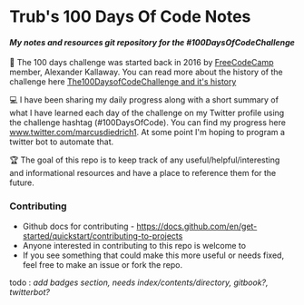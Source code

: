 # **Trub's 100 Days Of Code Notes** 
  
  #### *My notes and resources git repository for the #100DaysOfCodeChallenge*
  
 📖 The 100 days challenge was started back in 2016 by [FreeCodeCamp](www.freecodecamp.org) member, Alexander Kallaway. You can read more about the history of the challenge here [The100DaysofCodeChallenge and it's history](https://www.freecodecamp.org/news/the-crazy-history-of-the-100daysofcode-challenge-and-why-you-should-try-it-for-2018-6c89a76e298d/)
  
 💻 I have been sharing my daily progress along with a short summary of what I have learned each day of the challenge on my Twitter profile using the      challenge hashtag (#100DaysOfCode). You can find my progress here www.twitter.com/marcusdiedrich1. At some point I'm hoping to program a twitter bot to automate that.

 🏆 The goal of this repo is to keep track of any useful/helpful/interesting and informational resources and have a place to reference them for the future. 

### Contributing 
  - Github docs for contributing - https://docs.github.com/en/get-started/quickstart/contributing-to-projects
  - Anyone interested in contributing to this repo is welcome to 
  - If you see something that could make this more useful or needs fixed, feel free to make an issue or fork the repo.
  
todo : *add badges section, needs index/contents/directory, gitbook?, twitterbot?* 
